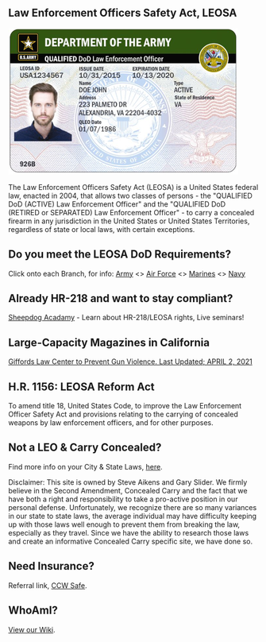 ## Law Enforcement Officers Safety Act, LEOSA
<link rel="shortcut icon" type="image/x-icon" href="favicon.ico" />

<img src="army.png">
<!-- <img src="army.png"> -->

The Law Enforcement Officers Safety Act (LEOSA) is a United States federal law, enacted in 2004, that allows two classes of persons - the "QUALIFIED DoD (ACTIVE) Law Enforcement Officer" and the "QUALIFIED DoD (RETIRED or SEPARATED) Law Enforcement Officer" - to carry a concealed firearm in any jurisdiction in the United States or United States Territories, regardless of state or local laws, with certain exceptions.

## Do you meet the LEOSA DoD Requirements?
Click onto each Branch, for info: <a href="https://leosaarmy.com/" target="_blank">Army</a> <> <a href="https://leosaairforce.com/" target="_blank">Air Force</a> <> <a href="https://usmcleosa.com/" target="_blank">Marines</a> <> <a href="https://leosanavy.com/" target="_blank">Navy</a>

## Already HR-218 and want to stay compliant?

<a href="https://www.sheepdogacademy.com/" target="_blank">Sheepdog Acadamy</a> - Learn about HR-218/LEOSA rights, Live seminars!

## Large-Capacity Magazines in California

<a href="https://giffords.org/lawcenter/state-laws/large-capacity-magazines-in-california/#footnote_6_16045/" target="_blank">Giffords Law Center to Prevent Gun Violence. Last Updated; APRIL 2, 2021</a>

## H.R. 1156: LEOSA Reform Act

To amend title 18, United States Code, to improve the Law Enforcement Officer Safety Act and provisions relating to the carrying of concealed weapons by law enforcement officers, and for other purposes. <br>

<!-- <a href="https://www.govtrack.us/congress/bills/116/hr1156" target="_blank">Note: LEOSA Reform Act is pending Legislation</a> -->

## Not a LEO & Carry Concealed?

Find more info on your City & State Laws, <a href="http://www.handgunlaw.us/" target="_blank">here</a>.

Disclaimer: This site is owned by Steve Aikens and Gary Slider. We firmly believe in the Second Amendment, Concealed Carry and the fact that we have both a right and responsibility to take a pro-active position in our personal defense. Unfortunately, we recognize there are so many variances in our state to state laws, the average individual may have difficulty keeping up with those laws well enough to prevent them from breaking the law, especially as they travel. Since we have the ability to research those laws and create an informative Concealed Carry specific site, we have done so.

## Need Insurance?
Referral link, <a href="https://ccwsafe.com/ref/C47612099" target="_blank">CCW Safe</a>.

## WhoAmI?
<a href="https://github.com/masoncloud/Mason.MP/wiki/" target="_blank">View our Wiki</a>.

<!-- <img src="example_image_here.jpg"> -->

